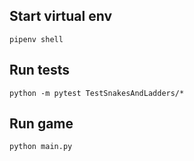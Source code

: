 ## Start virtual env

```
pipenv shell
```

## Run tests

```
python -m pytest TestSnakesAndLadders/*
```

## Run game

```
python main.py
```
